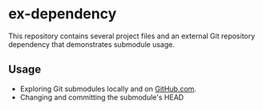 ex-dependency
=============

This repository contains several project files and an external Git repository dependency that demonstrates submodule usage.
## Usage

* Exploring Git submodules locally and on [GitHub.com](https://github.com).
* Changing and committing the submodule's HEAD